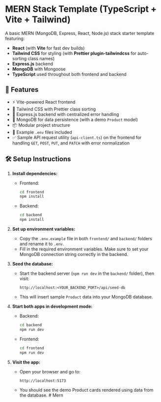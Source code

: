 # MERN Stack Template (TypeScript + Vite + Tailwind)

A basic MERN (MongoDB, Express, React, Node.js) stack starter template featuring:

- **React** (with **Vite** for fast dev builds)
- **Tailwind CSS** for styling (with **Prettier plugin-tailwindcss** for auto-sorting class names)
- **Express.js** backend
- **MongoDB** with Mongoose
- **TypeScript** used throughout both frontend and backend

## 🔧 Features

- ⚡ Vite-powered React frontend
- 🎨 Tailwind CSS with Prettier class sorting
- 🚀 Express.js backend with centralized error handling
- 🌿 MongoDB for data persistence (with a demo `Product` model)
- 📦 Modular project structure
- 🔐 Example `.env` files included
- ✅ Sample API request utility (`api-client.ts`) on the frontend for handling `GET`, `POST`, `PUT`, and `PATCH` with error normalization

## 🛠️ Setup Instructions

1. **Install dependencies:**

   - Frontend:
     ```bash
     cd frontend
     npm install
     ```

   - Backend:
     ```bash
     cd backend
     npm install
     ```

2. **Set up environment variables:**

   - Copy the `.env.example` file in both `frontend/` and `backend/` folders and rename it to `.env`.
   - Fill in the required environment variables. Make sure to set your MongoDB connection string correctly in the backend.

3. **Seed the database:**

   - Start the backend server (`npm run dev` in the `backend/` folder), then visit:
     ```
     http://localhost:<YOUR_BACKEND_PORT>/api/seed-db
     ```
   - This will insert sample `Product` data into your MongoDB database.

4. **Start both apps in development mode:**

   - Backend:
     ```bash
     cd backend
     npm run dev
     ```

   - Frontend:
     ```bash
     cd frontend
     npm run dev
     ```

5. **Visit the app:**

   - Open your browser and go to:
     ```
     http://localhost:5173
     ```
   - You should see the demo Product cards rendered using data from the database.
#   M e r n  
 